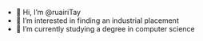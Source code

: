 - 👋 Hi, I’m @ruairiTay
- 👀 I’m interested in finding an industrial placement
- 🌱 I’m currently studying a degree in computer science

<!---
ruairiTay/ruairiTay is a ✨ special ✨ repository because its `README.md` (this file) appears on your GitHub profile.
You can click the Preview link to take a look at your changes.
--->
